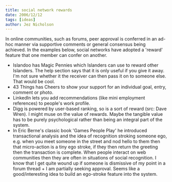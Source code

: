 ```yaml
---
title: social network rewards
date: 2006/12/12
tags: [ideas]
author: Jez Nicholson
---
```

In online communities, such as forums, peer approval is conferred in an ad-hoc manner via supportive comments or general consensus being achieved. In the examples below, social networks have adopted a 'reward' feature that one member can confer on another.

* Islandoo has Magic Pennies which Islanders can use to reward other Islanders. The help section says that it is only useful if you give it away. I'm not sure whether it the receiver can then pass it on to someone else. That would be cool.
* 43 Things has Cheers to show your support for an individual goal, entry, comment or photo.
* LinkedIn lets you add recommendations (like mini employment references) to people's work profile.
* Digg is powered by user-based ranking, so is a sort of reward (src: Dave Wren). I might muse on the value of rewards. Maybe the tangible value has to be purely psychological rather than being an integral part of the system.
* In Eric Berne's classic book 'Games People Play' he introduced transactional analysis and the idea of recognition stroking someone ego, e.g. when you meet someone in the street and nod hello to them then that micro-action is a tiny ego stroke, if they then return the greeting then the transaction is complete. When people interact on web communities then they are often in situations of social recognition. I know that I get quite wound up if someone is dismissive of my point in a forum thread + I am partially seeking approval. Seems like a good/interesting idea to build an ego-stroke feature into the system.